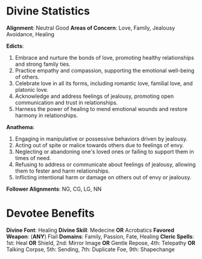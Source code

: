 # Divine Statistics
**Alignment**: Neutral Good
**Areas of Concern**: Love, Family, Jealousy Avoidance, Healing

**Edicts**:

1.  Embrace and nurture the bonds of love, promoting healthy relationships and strong family ties.
2.  Practice empathy and compassion, supporting the emotional well-being of others.
3.  Celebrate love in all its forms, including romantic love, familial love, and platonic love.
4.  Acknowledge and address feelings of jealousy, promoting open communication and trust in relationships.
5.  Harness the power of healing to mend emotional wounds and restore harmony in relationships.

**Anathema**:

1.  Engaging in manipulative or possessive behaviors driven by jealousy.
2.  Acting out of spite or malice towards others due to feelings of envy.
3.  Neglecting or abandoning one's loved ones or failing to support them in times of need.
4.  Refusing to address or communicate about feelings of jealousy, allowing them to fester and harm relationships.
5.  Inflicting intentional harm or damage on others out of envy or jealousy.

**Follower Alignments**: NG, CG, LG, NN

# Devotee Benefits

**Divine Font**: Healing
**Divine Skill**: Medecine **OR** Acrobatics 
**Favored Weapon**: (**ANY**) Flail 
**Domains**: Family, Passion, Fate, Healing 
**Cleric Spells**: 1st: Heal **OR** Shield, 2nd: Mirror Image **OR** Gentle Repose, 4th: Telepathy **OR** Talking Corpse, 5th: Sending, 7th: Duplicate Foe, 9th: Shapechange